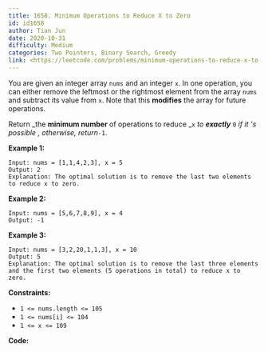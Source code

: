 ```yaml
---
title: 1658. Minimum Operations to Reduce X to Zero
id: id1658
author: Tian Jun
date: 2020-10-31
difficulty: Medium
categories: Two Pointers, Binary Search, Greedy
link: <https://leetcode.com/problems/minimum-operations-to-reduce-x-to-zero/description/>
---
```


You are given an integer array `nums` and an integer `x`. In one operation,
you can either remove the leftmost or the rightmost element from the array
`nums` and subtract its value from `x`. Note that this **modifies** the array
for future operations.

Return _the **minimum number** of operations to reduce _`x` _to **exactly**_
`0` _if it 's possible_ _, otherwise, return_`-1`.



**Example 1:**
            
	Input: nums = [1,1,4,2,3], x = 5    
	Output: 2    
	Explanation: The optimal solution is to remove the last two elements to reduce x to zero.    

**Example 2:**
            
	Input: nums = [5,6,7,8,9], x = 4    
	Output: -1    

**Example 3:**
            
	Input: nums = [3,2,20,1,1,3], x = 10    
	Output: 5    
	Explanation: The optimal solution is to remove the last three elements and the first two elements (5 operations in total) to reduce x to zero.    



**Constraints:**

  * `1 <= nums.length <= 105`
  * `1 <= nums[i] <= 104`
  * `1 <= x <= 109`


**Code:**
